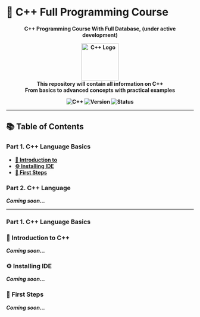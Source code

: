 # 📌 C++ Full Programming Course

<p align="center">
  <strong>C++ Programming Course With Full Database, (under active development)<strong>
</p>

<p align="center">
  <img src="https://isocpp.org/assets/images/cpp_logo.png" alt="C++ Logo" width="100">
  <br>
  <strong>This repository will contain all information on C++</strong>
  <br>
  <span>From basics to advanced concepts with practical examples</span>
</p>

<p align="center">
  <img src="https://img.shields.io/badge/C%2B%2B-00599C?style=flat&logo=c%2B%2B&logoColor=white" alt="C++">
  <img src="https://img.shields.io/badge/version-0.0.2--alpha-red" alt="Version">
  <img src="https://img.shields.io/badge/status-under%20active%20developed-yellow" alt="Status">
</p>

---

## 📚 Table of Contents

### Part 1. C++ Language Basics
- [📖 Introduction to ](#-introduction-to-c++)
- [⚙️ Installing IDE](#-installing-ide)
- [🎯 First Steps](#-first-steps)

### Part 2. C++ Language
*Coming soon...*

---

### Part 1. C++ Language Basics

### 📖 Introduction to C++
*Coming soon...*

### ⚙️ Installing IDE
*Coming soon...*

### 🎯 First Steps
*Coming soon...*
